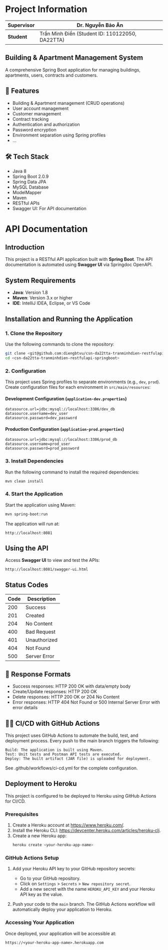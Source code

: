 # Project Information
| **Supervisor** | Dr. Nguyễn Bảo Ân |
|----------------|--------------------|
| **Student**    | Trần Minh Điền (Student ID: 110122050, DA22TTA) |


## Building & Apartment Management System

A comprehensive Spring Boot application for managing buildings, apartments, users, contracts and customers.

## 🚀 Features
- Building & Apartment management (CRUD operations)
- User account management
- Customer management
- Contract tracking
- Authentication and authorization
- Password encryption
- Environment separation using Spring profiles
- ...

## 🛠 Tech Stack
- Java 8
- Spring Boot 2.0.9
- Spring Data JPA
- MySQL Database
- ModelMapper
- Maven
- RESTful APIs
- Swagger UI: For API documentation

# API Documentation

## Introduction
This project is a RESTful API application built with **Spring Boot**. The API documentation is automated using **Swagger UI** via Springdoc OpenAPI.

## System Requirements
- **Java**: Version 1.8
- **Maven**: Version 3.x or higher
- **IDE**: IntelliJ IDEA, Eclipse, or VS Code

## Installation and Running the Application

### 1. Clone the Repository
Use the following commands to clone the repository:
```bash
git clone <git@github.com:diengbtvu/csn-da22tta-tranminhdien-restfulapi-springboot.git>
cd <csn-da22tta-tranminhdien-restfulapi-springboot>
```

### 2. Configuration
This project uses Spring profiles to separate environments (e.g., `dev`, `prod`). Create configuration files for each environment in `src/main/resources`:

#### Development Configuration (`application-dev.properties`)
```properties
datasource.url=jdbc:mysql://localhost:3306/dev_db
datasource.username=dev_user
datasource.password=dev_password
```

#### Production Configuration (`application-prod.properties`)
```properties
datasource.url=jdbc:mysql://localhost:3306/prod_db
datasource.username=prod_user
datasource.password=prod_password
```


### 3. Install Dependencies
Run the following command to install the required dependencies:
```bash
mvn clean install
```

### 4. Start the Application
Start the application using Maven:
```bash
mvn spring-boot:run
```

The application will run at:
```
http://localhost:8081
```

## Using the API
Access **Swagger UI** to view and test the APIs:
```
http://localhost:8081/swagger-ui.html
```


## Status Codes

| Code | Description |
|------|-------------|
| 200 | Success |
| 201 | Created |
| 204 | No Content |
| 400 | Bad Request |
| 401 | Unauthorized |
| 404 | Not Found |
| 500 | Server Error |



## 📝 Response Formats
- Success responses: HTTP 200 OK with data/empty body
- Create/Update responses: HTTP 200 OK
- Delete responses: HTTP 200 OK or 204 No Content
- Error responses: HTTP 404 Not Found or 500 Internal Server Error with error details

## 🧑‍💻 CI/CD with GitHub Actions

This project uses GitHub Actions to automate the build, test, and deployment process. Every push to the main branch triggers the following:

    Build: The application is built using Maven.
    Test: Unit tests and Postman API tests are executed.
    Deploy: The built artifact (JAR file) is uploaded for deployment.

See .github/workflows/ci-cd.yml for the complete configuration.

## Deployment to Heroku

This project is configured to be deployed to Heroku using GitHub Actions for CI/CD.

### Prerequisites

1. Create a Heroku account at https://www.heroku.com/.
2. Install the Heroku CLI: https://devcenter.heroku.com/articles/heroku-cli.
3. Create a new Heroku app:
   ```bash
   heroku create <your-heroku-app-name>
   ```

### GitHub Actions Setup

1. Add your Heroku API key to your GitHub repository secrets:
   - Go to your GitHub repository.
   - Click on `Settings` > `Secrets` > `New repository secret`.
   - Add a new secret with the name `HEROKU_API_KEY` and your Heroku API key as the value.

2. Push your code to the `main` branch. The GitHub Actions workflow will automatically deploy your application to Heroku.

### Accessing Your Application

Once deployed, your application will be accessible at:
```
https://<your-heroku-app-name>.herokuapp.com
```

